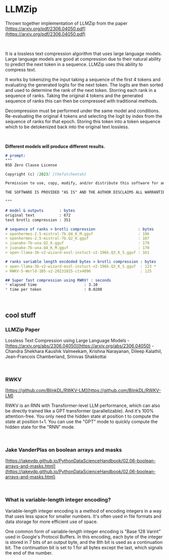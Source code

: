 # LLMZip

Thrown together implementation of LLMZip from the paper [https://arxiv.org/pdf/2306.04050.pdf](https://arxiv.org/pdf/2306.04050.pdf)

<br>

It is a lossless text compression algorithm that uses large language models. Large language models are good at compression due to their natural ability to predict the next token in a sequence. LLMZip uses this ability to compress text. 

It works by tokenizing the input taking a sequence of the first 4 tokens and evaluating the generated logits for the next token. 
The logits are then sorted and used to determine the rank of the next token. Storring each rank in a sequence of ranks. Taking the original 4 tokens and the generated sequence of ranks this can then be compressed with traditional methods.

 Decompression must be performed under the same model and conditions. Re-evaluating the original 4 tokens and selecting the logit by index from the sequence of ranks for that epoch. Storing this token into a token sequence which to be detokenized back into the original text lossless.

 <br>

**Different models will produce different results.**


``` md
# prompt:
"""
BSD Zero Clause License

Copyright (c) [2023] [thefatcheetah]

Permission to use, copy, modify, and/or distribute this software for any purpose with or without fee is hereby granted.

THE SOFTWARE IS PROVIDED "AS IS" AND THE AUTHOR DISCLAIMS ALL WARRANTIES WITH REGARD TO THIS SOFTWARE INCLUDING ALL IMPLIED WARRANTIES OF MERCHANTABILITY AND FITNESS. IN NO EVENT SHALL THE AUTHOR BE LIABLE FOR ANY SPECIAL, DIRECT, INDIRECT, OR CONSEQUENTIAL DAMAGES OR ANY DAMAGES WHATSOEVER RESULTING FROM LOSS OF USE, DATA OR PROFITS, WHETHER IN AN ACTION OF CONTRACT, NEGLIGENCE OR OTHER TORTIOUS ACTION, ARISING OUT OF OR IN CONNECTION WITH THE USE OR PERFORMANCE OF THIS SOFTWARE.

"""

# model & outputs       : bytes
original text           : 672
text brotli compression : 351

# sequence of ranks > brotli compression                   : bytes
> openhermes-2.5-mistral-7b.Q4_K_M.gguf                    : 196
> openhermes-2.5-mistral-7b.Q2_K.gguf                      : 187
> juanako-7b-una.Q2_K.gguf                                 : 179
> juanako-7b-una.Q4_K_M.gguf                               : 170
> open-llama-3b-v2-wizard-evol-instuct-v2-196k.Q3_K_S.gguf : 161 

# ranks variable length encdoded bytes > brotli compression : bytes
> open-llama-3b-v2-wizard-evol-instuct-v2-196k.Q3_K_S.gguf  : 123 * 
> RWKV-5-World-1B5-v2-20231025-ctx4096                      : 125  

## Super fast compression using RWKV! : seconds
* elapsed time                     : 3.10
* time per token                   : 0.0208

```

<br>

## cool stuff
 
### LLMZip Paper
 Lossless Text Compression using Large Language Models - [https://arxiv.org/abs/2306.04050](https://arxiv.org/abs/2306.04050) - Chandra Shekhara Kaushik Valmeekam, Krishna Narayanan, Dileep Kalathil, Jean-Francois Chamberland, Srinivas Shakkottai

<br>

### RWKV
[https://github.com/BlinkDL/RWKV-LM](https://github.com/BlinkDL/RWKV-LM)

RWKV is an RNN with Transformer-level LLM performance, which can also be directly trained like a GPT transformer (parallelizable). And it's 100% attention-free. You only need the hidden state at position t to compute the state at position t+1. You can use the "GPT" mode to quickly compute the hidden state for the "RNN" mode.


 <br>

 ### Jake VanderPlas on boolean arrays and masks
 [https://jakevdp.github.io/PythonDataScienceHandbook/02.06-boolean-arrays-and-masks.html](https://jakevdp.github.io/PythonDataScienceHandbook/02.06-boolean-arrays-and-masks.html)

 <br>


### What is variable-length integer encoding?

Variable-length integer encoding is a method of encoding integers in a way that uses less space for smaller numbers. It's often used in file formats and data storage for more efficient use of space.

One common form of variable-length integer encoding is "Base 128 Varint" used in Google's Protocol Buffers. In this encoding, each byte of the integer is stored in 7 bits of an output byte, and the 8th bit is used as a continuation bit. The continuation bit is set to 1 for all bytes except the last, which signals the end of the number.
